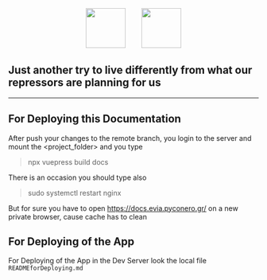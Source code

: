 <div align="center">
<img src="https://user-images.githubusercontent.com/1626923/137092657-fb398d20-b592-4661-a1f9-4135db0b61d5.png" height="80px"/>  
<img src="https://upload.wikimedia.org/wikipedia/commons/thumb/5/55/Magento_Logo.svg/2560px-Magento_Logo.svg.png" height="80px"/>
</div>

## Just another try to live differently from what our repressors are planning for us

-----------

## For Deploying this Documentation

After push your changes to the remote branch,
you login to the server and mount the <project_folder> and you type

> npx vuepress build docs

There is an occasion you should type also

> sudo systemctl restart nginx

But for sure you have to open https://docs.evia.pyconero.gr/
on a new private browser, cause cache has to clean

## For Deploying of the App

For Deploying of the App in the Dev Server look the local file
`READMEforDeploying.md`
